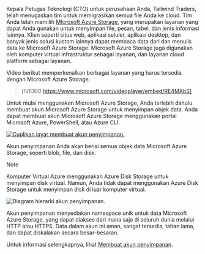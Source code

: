 Kepala Petugas Teknologi (CTO) untuk perusahaan Anda, Tailwind Traders, telah menugaskan tim untuk memigrasikan semua file Anda ke cloud. Tim Anda telah memilih [MIcrosoft Azure Storage](https://azure.microsoft.com/product-categories/storage?azure-portal=true), yang merupakan layanan yang dapat Anda gunakan untuk menyimpan file, pesan, tabel, dan jenis informasi lainnya. Klien seperti situs web, aplikasi seluler, aplikasi desktop, dan banyak jenis solusi kustom lainnya dapat membaca data dari dan menulis data ke Microsoft Azure Storage. Microsoft Azure Storage juga digunakan oleh komputer virtual infrastruktur sebagai layanan, dan layanan cloud platform sebagai layanan.

Video berikut memperkenalkan berbagai layanan yang harus tersedia dengan Microsoft Azure Storage.

> [!VIDEO https://www.microsoft.com/videoplayer/embed/RE4MAbS]

Untuk mulai menggunakan Microsoft Azure Storage, Anda terlebih dahulu membuat akun Microsoft Azure Storage untuk menyimpan objek data. Anda dapat membuat akun Microsoft Azure Storage menggunakan portal Microsoft Azure, PowerShell, atau Azure CLI.

[![Cuplikan layar membuat akun penyimpanan.](../media/create-storage-account.png)](../media/create-storage-account-expanded.png#lightbox)

Akun penyimpanan Anda akan berisi semua objek data Microsoft Azure Storage, seperti blob, file, dan disk.

> [!NOTE]
> 
> Komputer Virtual Azure menggunakan Azure Disk Storage untuk menyimpan disk virtual. Namun, Anda tidak dapat menggunakan Azure Disk Storage untuk menyimpan disk di luar komputer virtual.

![Diagram hierarki akun penyimpanan.](../media/account-container-blob.png)

Akun penyimpanan menyediakan namespace unik untuk data Microsoft Azure Storage, yang dapat diakses dari mana saja di seluruh dunia melalui HTTP atau HTTPS. Data dalam akun ini aman, sangat tersedia, tahan lama, dan dapat diskalakan secara besar-besaran.

Untuk informasi selengkapnya, lihat [Membuat akun penyimpanan](https://docs.microsoft.com/azure/storage/common/storage-account-create?azure-portal=true).
